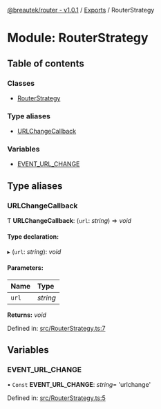 [@breautek/router - v1.0.1](../README.md) / [Exports](../modules.md) / RouterStrategy

# Module: RouterStrategy

## Table of contents

### Classes

- [RouterStrategy](../classes/routerstrategy.routerstrategy-1.md)

### Type aliases

- [URLChangeCallback](routerstrategy.md#urlchangecallback)

### Variables

- [EVENT\_URL\_CHANGE](routerstrategy.md#event_url_change)

## Type aliases

### URLChangeCallback

Ƭ **URLChangeCallback**: (`url`: *string*) => *void*

#### Type declaration:

▸ (`url`: *string*): *void*

#### Parameters:

Name | Type |
:------ | :------ |
`url` | *string* |

**Returns:** *void*

Defined in: [src/RouterStrategy.ts:7](https://github.com/breautek/router/blob/06b4d2d/src/RouterStrategy.ts#L7)

## Variables

### EVENT\_URL\_CHANGE

• `Const` **EVENT\_URL\_CHANGE**: *string*= 'urlchange'

Defined in: [src/RouterStrategy.ts:5](https://github.com/breautek/router/blob/06b4d2d/src/RouterStrategy.ts#L5)
